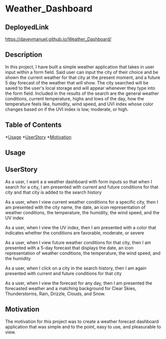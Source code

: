 # Weather_Dashboard

## DeployedLink

https://daveymanuel.github.io/Weather_Dashboard/

## Description

In this project, I have built a simple weather application that takes in user input within a form field. Said user can input the city of their choice and be shown the current weather for that city at the present moment, and a future 5 day forecast of the weather that will show. The city searched will be saved to the user's local storage and will appear whenever they type into the form field. Included in the results of the search are the general weather conditions, current temperature, highs and lows of the day, how the temperature feels like, humidity, wind speed, and UVI index whose color changes based on if the UVI index is low, moderate, or high. 

## Table of Contents

*[Usage](#Usage)
*[UserStory](#UserStory)
*[Motivation](#Motivation)

## Usage
 

## UserStory
As a user, I want a a weather dashboard with form inputs so that when I search for a city, I am presented with current and future conditions for that city and that city is added to the search history

As a user, when I view current weather conditions for a specific city, then I am presented with the city name, the date, an icon representation of weather conditions, the temperature, the humidity, the wind speed, and the UV index

As a user, when I view the UV index, then I am presented with a color that indicates whether the conditions are favorable, moderate, or severe

As a user, when I view future weather conditions for that city, then I am presented with a 5-day forecast that displays the date, an icon representation of weather conditions, the temperature, the wind speed, and the humidity

As a user, when I click on a city in the search history, then I am again presented with current and future conditions for that city

As a user, when I view the forecast for any day, then I am presented the forecasted weather and a matching background for Clear Skies, Thunderstorms, Rain, Drizzle, Clouds, and Snow.

## Motivation

The motivation for this project was to create a weather forecast dashboard application that was simple and to the point, easy to use, and pleasurable to view. 
